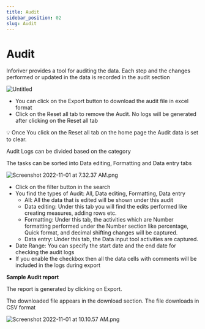 ```yaml
---
title: Audit
sidebar_position: 02
slug: Audit
---
```

# Audit

Inforiver provides a tool for auditing the data. Each step and the changes performed or updated in the data is recorded in the audit section

![Untitled](/img/Othertopic/Auditlogs/audittool.png)

- You can click on the Export button to download the audit file in excel format
- Click on the Reset all tab to remove the Audit. No logs will be generated after clicking on the Reset all tab

<aside>
💡 Once You click on the Reset all tab on the home page the Audit data is set to clear.

</aside>

Audit Logs can be divided based on the category 

The tasks can be sorted into Data editing, Formatting and Data entry tabs

![Screenshot 2022-11-01 at 7.32.37 AM.png](/img/Othertopic/Auditlogs/auditlogpanel.png)

- Click on the filter button in the search
- You find the types of Audit: All, Data editing, Formatting, Data entry
    - All: All the data that is edited will be shown under this audit
    - Data editing: Under this tab you will find the edits performed like creating measures, adding rows etc.
    - Formatting: Under this tab, the activities which are Number formatting performed under the Number section like percentage, Quick format, and decimal shifting changes will be captured.
    - Data entry: Under this tab, the Data input tool activities are captured.
- Date Range: You can specify the start date and the end date for checking the audit logs
- If you enable the checkbox then all the data cells with comments will be included in the logs during export

**Sample Audit report**

The report is generated by clicking on Export. 

The downloaded file appears in the download section. The file downloads in CSV format

![Screenshot 2022-11-01 at 10.10.57 AM.png](/img/Othertopic/Auditlogs/CSVsamplesheet.png)